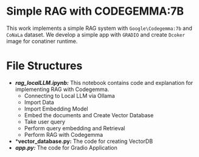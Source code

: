 # Simple RAG with CODEGEMMA:7B 

This work implements a simple RAG system with `Google\Codegemma:7b` and `CoNaLa` dataset.
We develop a simple app with `GRADIO` and create `Dcoker` image for conatiner runtime.

# File Structures

- ***rag_localLLM.ipynb:*** This notebook contains code and explanation for implementing RAG with Codegemma.
  - Connecting to Local LLM via Ollama
  - Import Data
  - Import Embedding Model
  - Embed the documents and Create Vector Database
  - Take user query
  - Perform query embedding and Retrieval
  - Perform RAG with Codegemma
- ***vector_database.py:** The code for creating VectorDB
- ***app.py:*** The code for Gradio Application
